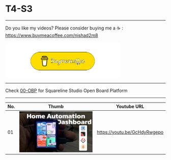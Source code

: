 # T4-S3
---
Do you like my videos? Please consider buying me a ☕ :
https://www.buymeacoffee.com/nishad2m8

[![alt text](<00-Assets/buy me coffee.gif>)](https://www.buymeacoffee.com/nishad2m8)

---

Check [00-OBP](https://github.com/nishad2m8/T4-S3-YT/tree/master/00-OBP) for Squareline Studio Open Board Platform

---

| No.  | Thumb | Youtube URL |
| ------|-----|----------|
| 01 | [![alt text](<00-Assets/01-Home automation dashboard on lilygo T4-S3.jpg>)](https://github.com/nishad2m8/T4-S3-YT/tree/master/01-HA-Dashboard)  | https://youtu.be/GcHdyRwgepo|



<!-- | No | Thumb  | URL |  -->